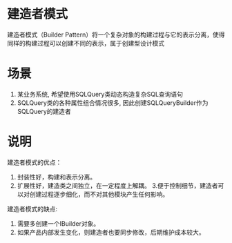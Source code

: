 # 建造者模式
建造者模式（Builder Pattern）将一个复杂对象的构建过程与它的表示分离，使得同样的构建过程可以创建不同的表示，属于创建型设计模式

# 场景
1. 某业务系统, 希望使用SQLQuery类动态构造复杂SQL查询语句
2. SQLQuery类的各种属性组合情况很多, 因此创建SQLQueryBuilder作为SQLQuery的建造者

# 说明
建造者模式的优点：
1. 封装性好，构建和表示分离。
2. 扩展性好，建造类之间独立，在一定程度上解耦。
3.便于控制细节，建造者可以对创建过程逐步细化，而不对其他模块产生任何影响。 

建造者模式的缺点:
1. 需要多创建一个IBuilder对象。
2. 如果产品内部发生变化，则建造者也要同步修改，后期维护成本较大。